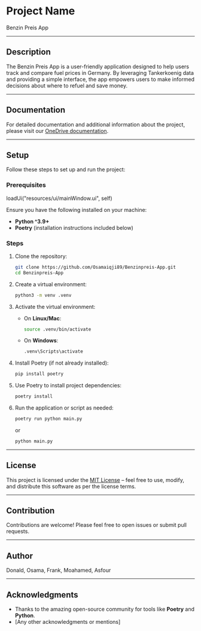 # Project Name

Benzin Preis App

---

## Description

The Benzin Preis App is a user-friendly application designed to help users track and compare fuel prices in Germany. By leveraging Tankerkoenig data and providing a simple interface, the app empowers users to make informed decisions about where to refuel and save money.

---

## Documentation

For detailed documentation and additional information about the project, please visit our [OneDrive documentation](https://1drv.ms/u/s!AqU7MuLun5rPg0LTbiYL1BFk-EWM?e=dZpJ6o).

---

## Setup

Follow these steps to set up and run the project:

### Prerequisites

loadUi("resources/ui/mainWindow.ui", self)

Ensure you have the following installed on your machine:

- **Python ^3.9+**
- **Poetry** (installation instructions included below)

### Steps

1. Clone the repository:
   ```bash
   git clone https://github.com/Osamaiqji89/Benzinpreis-App.git
   cd Benzinpreis-App
   ```

2. Create a virtual environment:
   ```bash
   python3 -m venv .venv
   ```

3. Activate the virtual environment:

   - On **Linux/Mac**:
     ```bash
     source .venv/bin/activate
     ```
   - On **Windows**:
     ```bash
     .venv\Scripts\activate
     ```

4. Install Poetry (if not already installed):
   ```bash
   pip install poetry
   ```

5. Use Poetry to install project dependencies:
   ```bash
   poetry install
   ```

6. Run the application or script as needed:
   ```bash
   poetry run python main.py
   ```
   or 
   ```bash
   python main.py
   ```

---

## License

This project is licensed under the [MIT License](LICENSE) – feel free to use, modify, and distribute this software as per the license terms.

---

## Contribution

Contributions are welcome! Please feel free to open issues or submit pull requests.

---

## Author

Donald, Osama, Frank, Moahamed, Asfour

---

## Acknowledgments

- Thanks to the amazing open-source community for tools like **Poetry** and **Python**.
- [Any other acknowledgments or mentions]